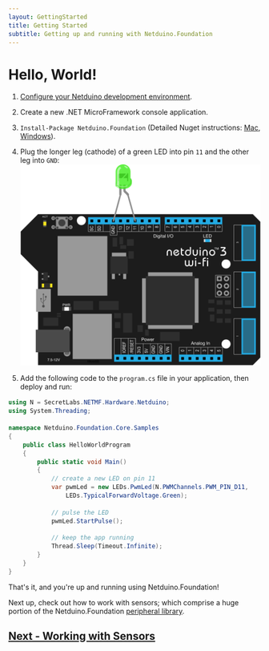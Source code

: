```yaml
---
layout: GettingStarted
title: Getting Started
subtitle: Getting up and running with Netduino.Foundation
---
```


# Hello, World!

1. [Configure your Netduino development environment](http://developer.wildernesslabs.co/Netduino/Getting_Started/).
2. Create a new .NET MicroFramework console application.
3. `Install-Package Netduino.Foundation` (Detailed Nuget instructions: [Mac](https://docs.microsoft.com/en-us/visualstudio/mac/nuget-walkthrough), [Windows](https://docs.microsoft.com/en-us/nuget/tools/package-manager-ui)).
4. Plug the longer leg (cathode) of a green LED into pin `11` and the other leg into `GND`:
![](Pulse_Large.svg)

5. Add the following code to the `program.cs` file in your application, then deploy and run:
 
```csharp
using N = SecretLabs.NETMF.Hardware.Netduino;
using System.Threading;

namespace Netduino.Foundation.Core.Samples
{
    public class HelloWorldProgram
    {
        public static void Main()
        {
            // create a new LED on pin 11
            var pwmLed = new LEDs.PwmLed(N.PWMChannels.PWM_PIN_D11, 
                LEDs.TypicalForwardVoltage.Green);

            // pulse the LED
            pwmLed.StartPulse();

            // keep the app running
            Thread.Sleep(Timeout.Infinite);
        }
    }
}
```

That's it, and you're up and running using Netduino.Foundation!

Next up, check out how to work with sensors; which comprise a huge portion of the Netduino.Foundation [peripheral library](/Library).

## [Next - Working with Sensors](Working_with_Sensors)